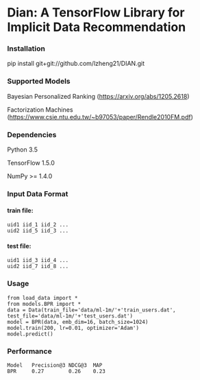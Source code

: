 # Dian: A TensorFlow Library for Implicit Data Recommendation


### Installation
pip install git+git://github.com/lzheng21/DIAN.git

### Supported Models
Bayesian Personalized Ranking (https://arxiv.org/abs/1205.2618)

Factorization Machines (https://www.csie.ntu.edu.tw/~b97053/paper/Rendle2010FM.pdf)
### Dependencies
Python 3.5

TensorFlow 1.5.0

NumPy >= 1.4.0

### Input Data Format
#### train file:
    uid1 iid_1 iid_2 ...
    uid2 iid_5 iid_3 ...

#### test file:
    uid1 iid_3 iid_4 ...
    uid2 iid_7 iid_8 ...

### Usage
    from load_data import *
    from models.BPR import *
    data = Data(train_file='data/ml-1m/'+'train_users.dat', test_file='data/ml-1m/'+'test_users.dat')
    model = BPR(data, emb_dim=16, batch_size=1024)
    model.train(200, lr=0.01, optimizer='Adam')
    model.predict()
    
### Performance
    Model   Precision@3 NDCG@3  MAP
    BPR     0.27        0.26    0.23

